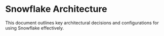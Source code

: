 # Snowflake Architecture

This document outlines key architectural decisions and configurations for using Snowflake effectively.

